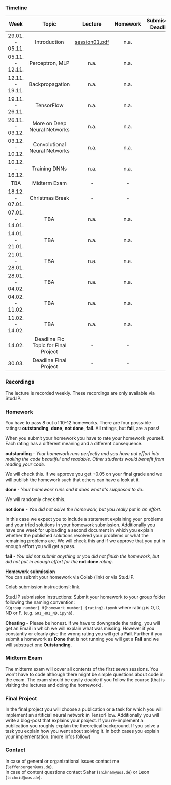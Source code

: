 ### Timeline

| Week | Topic | Lecture | Homework | Submission Deadline |
|:------:|:------------:|:-----------:|:----------:|:-------:|
| 29.01. - 05.11.| Introduction | [session01.pdf](/lectures/session01.pdf) | n.a. |  |
| 05.11. - 12.11.| Perceptron, MLP | n.a. | n.a. | |
| 12.11. - 19.11.| Backpropagation | n.a. | n.a. | |
| 19.11. - 26.11.| TensorFlow | n.a. | n.a. | |
| 26.11. - 03.12.| More on Deep Neural Networks | n.a. | n.a. | |
| 03.12. - 10.12.| Convolutional Neural Networks | n.a. | n.a. | |
| 10.12. - 16.12.| Training DNNs | n.a. | n.a. | |
| TBA | Midterm Exam | - | - | |
| 18.12. - 07.01.| Christmas Break | - | - | |
| 07.01. - 14.01.| TBA | n.a. | n.a. | |
| 14.01. - 21.01.| TBA | n.a. | n.a. | |
| 21.01. - 28.01.| TBA | n.a. | n.a. | |
| 28.01. - 04.02.| TBA | n.a. | n.a. | |
| 04.02. - 11.02.| TBA | n.a. | n.a. | |
| 11.02. - 14.02.| TBA | n.a. | n.a. | |
| 14.02. | Deadline Fic Topic for Final Project | - | - | |
| 30.03. | Deadline Final Project | - | - | |

### Recordings
The lecture is recorded weekly. These recordings are only available via Stud.IP.

### Homework
You have to pass 8 out of 10-12 homeworks. There are four posssible ratings: **outstanding**, **done**, **not done**, **fail**. All ratings, but **fail**, are a pass!   

When you submit your homework you have to rate your homework yourself. Each rating has a different meaning and a different consequence.

**outstanding** - *Your homework runs perfectly and you have put effort into making the code beautiful and readable. Other students would benefit from reading your code.*    

We will check this. If we approve you get +0.05 on your final grade and we will publish the homework such that others can have a look at it.

**done** - *Your homework runs and it does what it's supposed to do.*    

We will randomly check this.

**not done** - *You did not solve the homework, but you really put in an effort.*    

In this case we expect you to include a statement explaining your problems and your tried solutions in your homework submission. Additionally you have one week for uploading a second document in which you explain whether the published solutions resolved your problems or what the remaining problems are. We will check this and if we approve that you put in enough effort you will get a pass.

**fail** - *You did not submit anything or you did not finish the homework, but did not put in enough effort for the* **not done** *rating*.

**Homework submission**   
You can submit your homework via Colab (link) or via Stud.IP. 

Colab submission instructionsl: link.

Stud.IP submission instructions: Submit your homework to your group folder following the naming convention: `G{group_number}_H{homework_number}_{rating}.ipynb` where rating is O, D, ND or F. (e.g. `G01_H01_ND.ipynb`).

**Cheating** - Please be honest. If we have to downgrade the rating, you will get an Email in which we will explain what was missing. However if you constantly or clearly give the wrong rating you will get a **Fail**. Further if you submit a homework as 
**Done** that is not running you will get a **Fail** and we will substract one **Outstanding**. 


### Midterm Exam
The midterm exam will cover all contents of the first seven sessions. You won't have to code although there might be simple questions about code in the exam. The exam should be easily doable if you follow the course (that is visiting the lectures and doing the homework).

### Final Project
In the final project you will choose a publication or a task for which you will implement an artificial neural network in TensorFlow. Additionally you will write a blog-post that explains your project. If you re-implement a publication you roughly explain the theoretical background. If you solve a task you explain how you went about solving it. In both cases you explain your implementation. (more infos follow)

### Contact
In case of general or organizational issues contact me (`leffenberger@uos.de`).  
In case of content questions contact Sahar (`sniknam@uos.de`) or Leon (`lschmid@uos.de`).